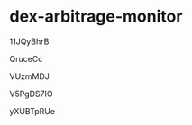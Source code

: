 # dex-arbitrage-monitor
















11JQyBhrB








QruceCc




VUzmMDJ


V5PgDS7IO

yXUBTpRUe
